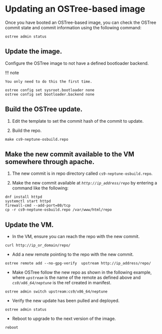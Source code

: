 # Updating an OSTree-based image

Once you have booted an OSTree-based image, you can check the OSTree commit state and commit information using the following command:

```
ostree admin status
```

## Update the image.

Configure the OSTree image to not have a defined bootloader backend.

!!! note

    You only need to do this the first time.

```
ostree config set sysroot.bootloader none
ostree config set bootloader.backend none
```

## Build the OSTree update.

1. Edit the template to set the commit hash of the commit to update.

1. Build the repo.

```
make cs9-neptune-osbuild.repo
```

## Make the new commit available to the VM somewhere through apache.

1. The new commit is in repo directory called `cs9-neptune-osbuild.repo`.

1. Make the new commit available at _`http://ip_address/repo`_ by entering a command like the following:
```
dnf install httpd
systemctl start httpd
firewall-cmd --add-port=80/tcp
cp -r cs9-neptune-osbuild.repo /var/www/html/repo
```

## Update the VM.

* In the VM, ensure you can reach the repo with the new commit.

```
curl http://ip_or_domain/repo/
```

* Add a new remote pointing to the repo with the new commit.

```
ostree remote add --no-gpg-verify  upstream http://ip_address/repo/
```

* Make OSTree follow the new repo as shown in the following example, where _`upstream`_ is the name of the remote as defined above and _`cs9/x86_64/neptune`_
  is the ref created in manifest.

```
ostree admin switch upstream:cs9/x86_64/neptune
```

* Verify the new update has been pulled and deployed.

```
ostree admin status
```

* Reboot to upgrade to the next version of the image.

```
reboot
```
